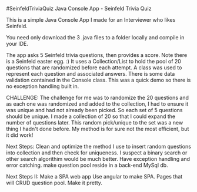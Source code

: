 #SeinfeldTriviaQuiz
 Java Console App - Seinfeld Trivia Quiz 

This is a simple Java Console App I made for an Interviewer who likes Seinfeld.

You need only download the 3 .java files to a folder locally and compile in your IDE.

The app asks 5 Seinfeld trivia questions, then provides a score. Note there is a Seinfeld easter egg. :)
It uses a Collection/List to hold the pool of 20 questions that are randomized before each attempt. A class was used to represent each question and associated answers.
There is some data validation contained in the Console class. 
This was a quick demo so there is no exception handling built in.

CHALLENGE:
The challenge for me was to randomize the 20 questions and as each one was randomized and added to the collection, I had to ensure it was unique and had not already been picked. So each set of 5 questions should be unique. I made a collection of 20 so that I could expand the number of questions later. This random pick/unique to the set was a new thing I hadn't done before. My method is for sure not the most efficient, but it did work!

Next Steps:
Clean and optimize the method I use to insert random questions into collection and then check for uniqueness. I suspect a binary search or other search algorithim would be much better.
Have exception handling and error catching.
make question pool reside in a back-end MySql db.


Next Steps II:
Make a SPA web app
Use angular to make SPA. Pages that will CRUD question pool.
Make it pretty.


